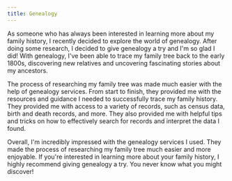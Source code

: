 ```yaml
---
title: Genealogy
---
```


As someone who has always been interested in learning more about my family history, I recently decided to explore the world of genealogy. After doing some research, I decided to give genealogy a try and I'm so glad I did! With genealogy, I've been able to trace my family tree back to the early 1800s, discovering new relatives and uncovering fascinating stories about my ancestors.

The process of researching my family tree was made much easier with the help of genealogy services. From start to finish, they provided me with the resources and guidance I needed to successfully trace my family history. They provided me with access to a variety of records, such as census data, birth and death records, and more. They also provided me with helpful tips and tricks on how to effectively search for records and interpret the data I found.

Overall, I'm incredibly impressed with the genealogy services I used. They made the process of researching my family tree much easier and more enjoyable. If you're interested in learning more about your family history, I highly recommend giving genealogy a try. You never know what you might discover!